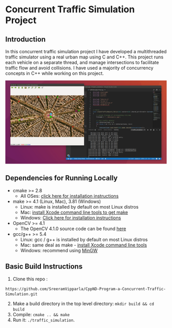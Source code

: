 # Concurrent Traffic Simulation Project

## Introduction

In this concurrent traffic simulation project I have developed a multithreaded traffic simulator using a real urban map using C and C++. This project runs each vehicle on a separate thread, and manage intersections to facilitate traffic flow and avoid collisions. I have used a majority of concurrency concepts in C++ while working on this project.

<img src="data/traffic_simulation.gif"/>


## Dependencies for Running Locally
* cmake >= 2.8
  * All OSes: [click here for installation instructions](https://cmake.org/install/)
* make >= 4.1 (Linux, Mac), 3.81 (Windows)
  * Linux: make is installed by default on most Linux distros
  * Mac: [install Xcode command line tools to get make](https://developer.apple.com/xcode/features/)
  * Windows: [Click here for installation instructions](http://gnuwin32.sourceforge.net/packages/make.htm)
* OpenCV >= 4.1
  * The OpenCV 4.1.0 source code can be found [here](https://github.com/opencv/opencv/tree/4.1.0)
* gcc/g++ >= 5.4
  * Linux: gcc / g++ is installed by default on most Linux distros
  * Mac: same deal as make - [install Xcode command line tools](https://developer.apple.com/xcode/features/)
  * Windows: recommend using [MinGW](http://www.mingw.org/)

## Basic Build Instructions

1. Clone this repo :
```
https://github.com/SreeramVipparla/CppND-Program-a-Concurrent-Traffic-Simulation.git
``` 
2. Make a build directory in the top level directory: `mkdir build && cd build`
3. Compile: `cmake .. && make`
4. Run it: `./traffic_simulation`.

